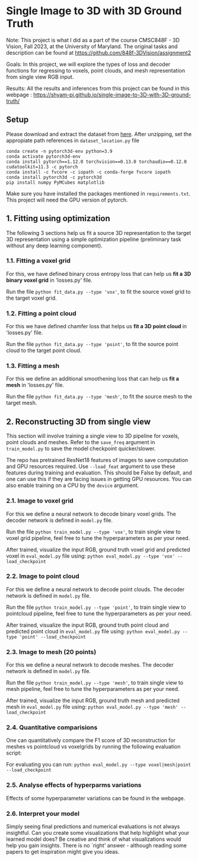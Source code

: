 # Single Image to 3D with 3D Ground Truth

Note:  This project is what I did as a part of the course CMSC848F - 3D Vision, Fall 2023, at the University of Maryland. The original tasks and description can be found at https://github.com/848f-3DVision/assignment2 

Goals: In this project, we will explore the types of loss and decoder functions for regressing to voxels, point clouds, and mesh representation from single view RGB input. 

Results: All the results and inferences from this project can be found in this webpage : https://shyam-pi.github.io/single-image-to-3D-with-3D-ground-truth/

## Setup

Please download and extract the dataset from [here](https://drive.google.com/file/d/1VoSmRA9KIwaH56iluUuBEBwCbbq3x7Xt/view?usp=sharing).
After unzipping, set the appropiate path references in `dataset_location.py` file

```
conda create -n pytorch3d-env python=3.9
conda activate pytorch3d-env
conda install pytorch==1.12.0 torchvision==0.13.0 torchaudio==0.12.0 cudatoolkit=11.3 -c pytorch
conda install -c fvcore -c iopath -c conda-forge fvcore iopath
conda install pytorch3d -c pytorch3d
pip install numpy PyMCubes matplotlib
```

Make sure you have installed the packages mentioned in `requirements.txt`.
This project will need the GPU version of pytorch.

## 1. Fitting using optimization
The following 3 sections help us fit a source 3D representation to the target 3D representation using a simple optimization pipeline (preliminary task without any deep learning component).

### 1.1. Fitting a voxel grid
For this, we have defined binary cross entropy loss that can help us <b>fit a 3D binary voxel grid</b> in 'losses.py' file.

Run the file `python fit_data.py --type 'vox'`, to fit the source voxel grid to the target voxel grid. 

### 1.2. Fitting a point cloud
For this we have defined chamfer loss that helps us <b> fit a 3D point cloud </b> in 'losses.py' file.

Run the file `python fit_data.py --type 'point'`, to fit the source point cloud to the target point cloud. 

### 1.3. Fitting a mesh
For this we define an additional smoothening loss that can help us <b> fit a mesh</b> in 'losses.py' file.

Run the file `python fit_data.py --type 'mesh'`, to fit the source mesh to the target mesh. 

## 2. Reconstructing 3D from single view
This section will involve training a single view to 3D pipeline for voxels, point clouds and meshes.
Refer to the `save_freq` argument in `train_model.py` to save the model checkpoint quicker/slower. 

The repo has pretrained ResNet18 features of images to save computation and GPU resources required. Use `--load_feat` argument to use these features during training and evaluation. This should be False by default, and one can use this if they are facing issues in getting GPU resources. You can also enable training on a CPU by the `device` argument.

### 2.1. Image to voxel grid
For this we define a neural network to decode binary voxel grids. The decoder network is defined in `model.py` file.

Run the file `python train_model.py --type 'vox'`, to train single view to voxel grid pipeline, feel free to tune the hyperparameters as per your need.

After trained, visualize the input RGB, ground truth voxel grid and predicted voxel in `eval_model.py` file using:
`python eval_model.py --type 'vox' --load_checkpoint`

### 2.2. Image to point cloud
For this we define a neural network to decode point clouds. The decoder network is defined in `model.py` file.

Run the file `python train_model.py --type 'point'`, to train single view to pointcloud pipeline, feel free to tune the hyperparameters as per your need.

After trained, visualize the input RGB, ground truth point cloud and predicted  point cloud in `eval_model.py` file using:
`python eval_model.py --type 'point' --load_checkpoint`

### 2.3. Image to mesh (20 points)
For this we define a neural network to decode meshes. The decoder network is defined in `model.py` file.

Run the file `python train_model.py --type 'mesh'`, to train single view to mesh pipeline, feel free to tune the hyperparameters as per your need.

After trained, visualize the input RGB, ground truth mesh and predicted mesh in `eval_model.py` file using:
`python eval_model.py --type 'mesh' --load_checkpoint`

### 2.4. Quantitative comparisions
One can quantitatively compare the F1 score of 3D reconstruction for meshes vs pointcloud vs voxelgrids by running the following evaluation script:

For evaluating you can run:
`python eval_model.py --type voxel|mesh|point --load_checkpoint`

### 2.5. Analyse effects of hyperparms variations
Effects of some hyperparameter variations can be found in the webpage.

### 2.6. Interpret your model
Simply seeing final predictions and numerical evaluations is not always insightful. Can you create some visualizations that help highlight what your learned model does? Be creative and think of what visualizations would help you gain insights. There is no `right' answer - although reading some papers to get inspiration might give you ideas.

